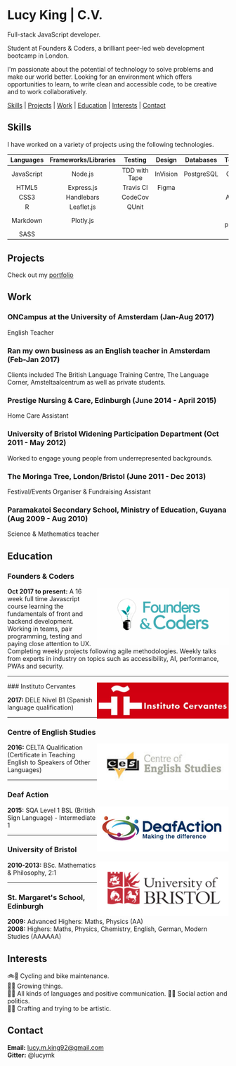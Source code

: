 # Lucy King | C.V.

Full-stack JavaScript developer.

Student at Founders & Coders, a brilliant peer-led web development bootcamp in London.

I'm passionate about the potential of technology to solve problems and make our world better. Looking for an environment which offers opportunities to learn, to write clean and accessible code, to be creative and to work collaboratively. 

[Skills](#skills) | [Projects](#projects) | [Work](#work) | [Education](#education) | [Interests](#interests) | [Contact](#contact) 

## <a name="skills">Skills

I have worked on a variety of projects using the following technologies.

| Languages       | Frameworks/Libraries  | Testing       | Design       | Databases  | Tools/Others     |
| :-------------: | :-------------------: | :-----------: | :----------: | :--------: | :--------------: |
| JavaScript      | Node.js          	  | TDD with Tape | InVision     | PostgreSQL | Git & GitHub     |
| HTML5       	  | Express.js        	  | Travis CI 	  | Figma        |            | Heroku           |
| CSS3		      | Handlebars            | CodeCov       |              |            | Accessibility    |
| R               | Leaflet.js            | QUnit         |              |            | TDD              | 
| Markdown		  | Plotly.js			  |				  |			     |            |	Pair programming |
| SASS            |                       |               |              |            |                  |


## <a name="projects">Projects

Check out my [portfolio](https://github.com/lucymk/portfolio)

## <a name="work">Work

### ONCampus at the University of Amsterdam (Jan-Aug 2017)
English Teacher 

### Ran my own business as an English teacher in Amsterdam (Feb-Jan 2017)
Clients included The British Language Training Centre, The Language Corner, Amsteltaalcentrum as well as private students.

### Prestige Nursing & Care, Edinburgh (June 2014 - April 2015)
Home Care Assistant

### University of Bristol Widening Participation Department (Oct 2011 - May 2012)
Worked to engage young people from underrepresented backgrounds.

### The Moringa Tree, London/Bristol (June 2011 - Dec 2013)
Festival/Events Organiser & Fundraising Assistant

### Paramakatoi Secondary School, Ministry of Education, Guyana (Aug 2009 - Aug 2010)
Science & Mathematics teacher 

## <a name="education">Education

### Founders & Coders
<img align="right" img src="assets/FAClogo.png" alt="Founders & Coders logo" width="300px">

__Oct 2017 to present:__ A 16 week full time Javascript course learning the fundamentals of front and backend development. Working in teams, pair programming, testing and paying close attention to UX. Completing weekly projects following agile methodologies. Weekly talks from experts in industry on topics such as accessibility, AI, performance, PWAs and security. 

---
<img align="right" img src="assets/cervantesLogo.png" alt="Instituto Cervantes logo" width="300px">
### Instituto Cervantes

__2017:__ DELE Nivel B1 (Spanish language qualification) 

---


### Centre of English Studies
<img align="right" img src="assets/CESlogo.png" alt="Centre of English Studies logo" width="300px">

__2016:__ CELTA Qualification (Certificate in Teaching English to Speakers of Other Languages) 

---

### Deaf Action 
<img align="right" img src="assets/DAlogo.png" alt="Deaf Action logo" width="300px">

__2015:__ SQA Level 1 BSL (British Sign Language) - Intermediate 1

---

### University of Bristol
<img align="right" img src="assets/BRSlogo.png" alt="University of Bristol logo" width="300px">

__2010-2013:__ BSc. Mathematics & Philosophy, 2:1

---

### St. Margaret's School, Edinburgh							    

__2009:__ Advanced Highers: Maths, Physics (AA)  
__2008:__ Highers: Maths, Physics, Chemistry, English, German, Modern Studies (AAAAAA)

## <a name="interests">Interests

:bike::wrench: Cycling and bike maintenance.  
:mushroom::seedling: Growing things.  
:lips::raised_hands: All kinds of languages and positive communication. 
:loudspeaker::raising_hand: Social action and politics.  
:art::dress: Crafting and trying to be artistic.  

## <a name="contact">Contact

__Email:__ lucy.m.king92@gmail.com  
__Gitter:__ @lucymk
